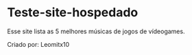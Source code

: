 # Teste-site-hospedado

  Esse site lista as 5 melhores músicas de jogos de vídeogames.
  
  Criado por: Leomitx10
